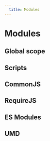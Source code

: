 ```yaml
---
  title: Modules
---
```

# Modules

## Global scope

## Scripts

## CommonJS

## RequireJS

## ES Modules

## UMD
